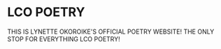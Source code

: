 # LCO POETRY
THIS IS LYNETTE OKOROIKE'S OFFICIAL POETRY WEBSITE! THE ONLY STOP FOR EVERYTHING LCO POETRY!

